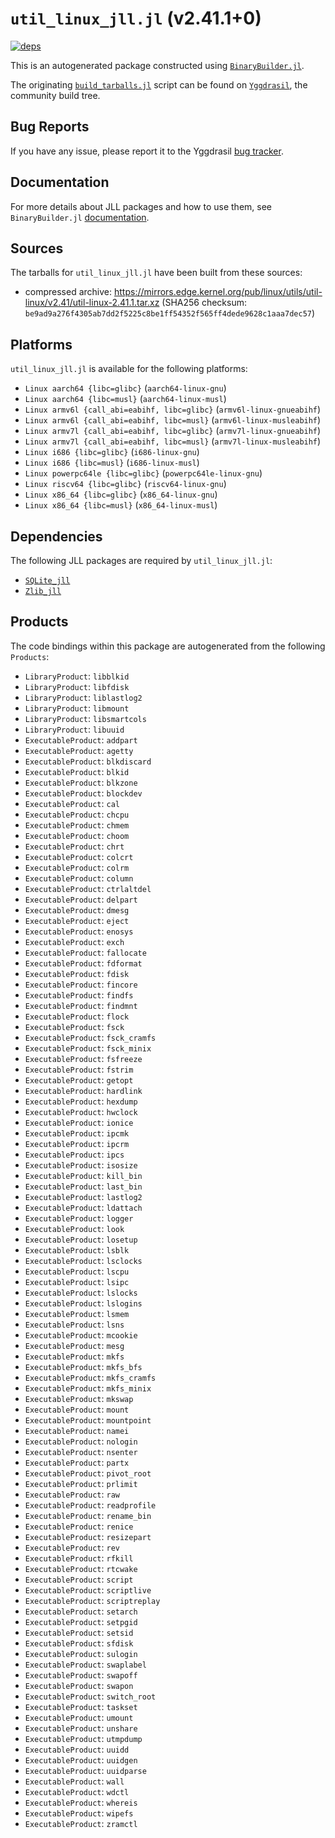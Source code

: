 # `util_linux_jll.jl` (v2.41.1+0)

[![deps](https://juliahub.com/docs/util_linux_jll/deps.svg)](https://juliahub.com/ui/Packages/General/util_linux_jll/)

This is an autogenerated package constructed using [`BinaryBuilder.jl`](https://github.com/JuliaPackaging/BinaryBuilder.jl).

The originating [`build_tarballs.jl`](https://github.com/JuliaPackaging/Yggdrasil/blob/df06c36f41ae1bdda3966647a60acd77f7765bb9/U/util_linux/build_tarballs.jl) script can be found on [`Yggdrasil`](https://github.com/JuliaPackaging/Yggdrasil/), the community build tree.

## Bug Reports

If you have any issue, please report it to the Yggdrasil [bug tracker](https://github.com/JuliaPackaging/Yggdrasil/issues).

## Documentation

For more details about JLL packages and how to use them, see `BinaryBuilder.jl` [documentation](https://docs.binarybuilder.org/stable/jll/).

## Sources

The tarballs for `util_linux_jll.jl` have been built from these sources:

* compressed archive: https://mirrors.edge.kernel.org/pub/linux/utils/util-linux/v2.41/util-linux-2.41.1.tar.xz (SHA256 checksum: `be9ad9a276f4305ab7dd2f5225c8be1ff54352f565ff4dede9628c1aaa7dec57`)

## Platforms

`util_linux_jll.jl` is available for the following platforms:

* `Linux aarch64 {libc=glibc}` (`aarch64-linux-gnu`)
* `Linux aarch64 {libc=musl}` (`aarch64-linux-musl`)
* `Linux armv6l {call_abi=eabihf, libc=glibc}` (`armv6l-linux-gnueabihf`)
* `Linux armv6l {call_abi=eabihf, libc=musl}` (`armv6l-linux-musleabihf`)
* `Linux armv7l {call_abi=eabihf, libc=glibc}` (`armv7l-linux-gnueabihf`)
* `Linux armv7l {call_abi=eabihf, libc=musl}` (`armv7l-linux-musleabihf`)
* `Linux i686 {libc=glibc}` (`i686-linux-gnu`)
* `Linux i686 {libc=musl}` (`i686-linux-musl`)
* `Linux powerpc64le {libc=glibc}` (`powerpc64le-linux-gnu`)
* `Linux riscv64 {libc=glibc}` (`riscv64-linux-gnu`)
* `Linux x86_64 {libc=glibc}` (`x86_64-linux-gnu`)
* `Linux x86_64 {libc=musl}` (`x86_64-linux-musl`)

## Dependencies

The following JLL packages are required by `util_linux_jll.jl`:

* [`SQLite_jll`](https://github.com/JuliaBinaryWrappers/SQLite_jll.jl)
* [`Zlib_jll`](https://github.com/JuliaBinaryWrappers/Zlib_jll.jl)

## Products

The code bindings within this package are autogenerated from the following `Products`:

* `LibraryProduct`: `libblkid`
* `LibraryProduct`: `libfdisk`
* `LibraryProduct`: `liblastlog2`
* `LibraryProduct`: `libmount`
* `LibraryProduct`: `libsmartcols`
* `LibraryProduct`: `libuuid`
* `ExecutableProduct`: `addpart`
* `ExecutableProduct`: `agetty`
* `ExecutableProduct`: `blkdiscard`
* `ExecutableProduct`: `blkid`
* `ExecutableProduct`: `blkzone`
* `ExecutableProduct`: `blockdev`
* `ExecutableProduct`: `cal`
* `ExecutableProduct`: `chcpu`
* `ExecutableProduct`: `chmem`
* `ExecutableProduct`: `choom`
* `ExecutableProduct`: `chrt`
* `ExecutableProduct`: `colcrt`
* `ExecutableProduct`: `colrm`
* `ExecutableProduct`: `column`
* `ExecutableProduct`: `ctrlaltdel`
* `ExecutableProduct`: `delpart`
* `ExecutableProduct`: `dmesg`
* `ExecutableProduct`: `eject`
* `ExecutableProduct`: `enosys`
* `ExecutableProduct`: `exch`
* `ExecutableProduct`: `fallocate`
* `ExecutableProduct`: `fdformat`
* `ExecutableProduct`: `fdisk`
* `ExecutableProduct`: `fincore`
* `ExecutableProduct`: `findfs`
* `ExecutableProduct`: `findmnt`
* `ExecutableProduct`: `flock`
* `ExecutableProduct`: `fsck`
* `ExecutableProduct`: `fsck_cramfs`
* `ExecutableProduct`: `fsck_minix`
* `ExecutableProduct`: `fsfreeze`
* `ExecutableProduct`: `fstrim`
* `ExecutableProduct`: `getopt`
* `ExecutableProduct`: `hardlink`
* `ExecutableProduct`: `hexdump`
* `ExecutableProduct`: `hwclock`
* `ExecutableProduct`: `ionice`
* `ExecutableProduct`: `ipcmk`
* `ExecutableProduct`: `ipcrm`
* `ExecutableProduct`: `ipcs`
* `ExecutableProduct`: `isosize`
* `ExecutableProduct`: `kill_bin`
* `ExecutableProduct`: `last_bin`
* `ExecutableProduct`: `lastlog2`
* `ExecutableProduct`: `ldattach`
* `ExecutableProduct`: `logger`
* `ExecutableProduct`: `look`
* `ExecutableProduct`: `losetup`
* `ExecutableProduct`: `lsblk`
* `ExecutableProduct`: `lsclocks`
* `ExecutableProduct`: `lscpu`
* `ExecutableProduct`: `lsipc`
* `ExecutableProduct`: `lslocks`
* `ExecutableProduct`: `lslogins`
* `ExecutableProduct`: `lsmem`
* `ExecutableProduct`: `lsns`
* `ExecutableProduct`: `mcookie`
* `ExecutableProduct`: `mesg`
* `ExecutableProduct`: `mkfs`
* `ExecutableProduct`: `mkfs_bfs`
* `ExecutableProduct`: `mkfs_cramfs`
* `ExecutableProduct`: `mkfs_minix`
* `ExecutableProduct`: `mkswap`
* `ExecutableProduct`: `mount`
* `ExecutableProduct`: `mountpoint`
* `ExecutableProduct`: `namei`
* `ExecutableProduct`: `nologin`
* `ExecutableProduct`: `nsenter`
* `ExecutableProduct`: `partx`
* `ExecutableProduct`: `pivot_root`
* `ExecutableProduct`: `prlimit`
* `ExecutableProduct`: `raw`
* `ExecutableProduct`: `readprofile`
* `ExecutableProduct`: `rename_bin`
* `ExecutableProduct`: `renice`
* `ExecutableProduct`: `resizepart`
* `ExecutableProduct`: `rev`
* `ExecutableProduct`: `rfkill`
* `ExecutableProduct`: `rtcwake`
* `ExecutableProduct`: `script`
* `ExecutableProduct`: `scriptlive`
* `ExecutableProduct`: `scriptreplay`
* `ExecutableProduct`: `setarch`
* `ExecutableProduct`: `setpgid`
* `ExecutableProduct`: `setsid`
* `ExecutableProduct`: `sfdisk`
* `ExecutableProduct`: `sulogin`
* `ExecutableProduct`: `swaplabel`
* `ExecutableProduct`: `swapoff`
* `ExecutableProduct`: `swapon`
* `ExecutableProduct`: `switch_root`
* `ExecutableProduct`: `taskset`
* `ExecutableProduct`: `umount`
* `ExecutableProduct`: `unshare`
* `ExecutableProduct`: `utmpdump`
* `ExecutableProduct`: `uuidd`
* `ExecutableProduct`: `uuidgen`
* `ExecutableProduct`: `uuidparse`
* `ExecutableProduct`: `wall`
* `ExecutableProduct`: `wdctl`
* `ExecutableProduct`: `whereis`
* `ExecutableProduct`: `wipefs`
* `ExecutableProduct`: `zramctl`
